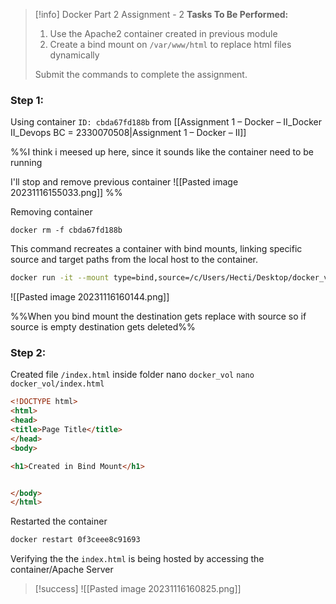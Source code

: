 > [!info] Docker Part 2 Assignment - 2
> **Tasks To Be Performed:** 
> 1. Use the Apache2 container created in previous module 
> 2. Create a bind mount on `/var/www/html` to replace html files dynamically 
> 
> Submit the commands to complete the assignment.

### Step 1: 
Using container `ID: cbda67fd188b` from [[Assignment 1 – Docker – II_Docker II_Devops BC = 2330070508|Assignment 1 – Docker – II]] 

%%I think i meesed up here, since it sounds like the container need to be running

I'll stop and remove previous container
![[Pasted image 20231116155033.png]]
%%

Removing container
```
docker rm -f cbda67fd188b
```

This command recreates a container with bind mounts, linking specific source and target paths from the local host to the container.
```bash
docker run -it --mount type=bind,source=/c/Users/Hecti/Desktop/docker_vol,target=/var/www/html -p 8080:80 -d hectorproko/my_docker_image:my_apache_image2
```
![[Pasted image 20231116160144.png]]

%%When you bind mount the destination gets replace with source so if source is empty destination gets deleted%%

### Step 2:
Created file `/index.html` inside folder nano `docker_vol`
`nano docker_vol/index.html`
```html
<!DOCTYPE html>
<html>
<head>
<title>Page Title</title>
</head>
<body>

<h1>Created in Bind Mount</h1>


</body>
</html>
```


Restarted the container
```bash
docker restart 0f3ceee8c91693
```

Verifying the the `index.html` is being hosted by accessing the container/Apache Server 

> [!success]
> ![[Pasted image 20231116160825.png]]